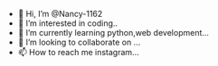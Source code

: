 - 👋 Hi, I’m @Nancy-1162
- 👀 I’m interested in coding..
- 🌱 I’m currently learning python,web development...
- 💞️ I’m looking to collaborate on ...
- 📫 How to reach me instagram...

<!---
Nancy-1162/Nancy-1162 is a ✨ special ✨ repository because its `README.md` (this file) appears on your GitHub profile.
You can click the Preview link to take a look at your changes.
--->
